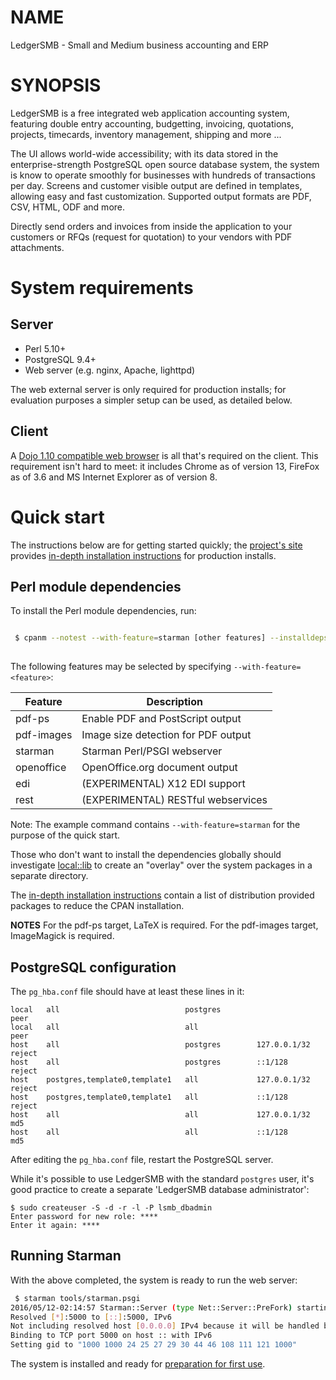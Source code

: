 
# NAME

LedgerSMB - Small and Medium business accounting and ERP

# SYNOPSIS

LedgerSMB is a free integrated web application accounting system, featuring
double entry accounting, budgetting, invoicing, quotations, projects, timecards,
inventory management, shipping and more ...

The UI allows world-wide accessibility; with its data stored in the 
enterprise-strength PostgreSQL open source database system, the system is know
to operate smoothly for businesses with hundreds of transactions per day. Screens
and customer visible output are defined in templates, allowing easy and fast 
customization. Supported output formats are PDF, CSV, HTML, ODF and more.

Directly send orders and invoices from inside the application to your customers
or RFQs (request for quotation) to your vendors with PDF attachments.


# System requirements

## Server

 * Perl 5.10+
 * PostgreSQL 9.4+
 * Web server (e.g. nginx, Apache, lighttpd)

The web external server is only required for production installs;
for evaluation purposes a simpler setup can be used, as detailed
below.

## Client

A [Dojo 1.10 compatible web browser](http://livedocs.dojotoolkit.org/releasenotes/1.10#user-agent-support)
is all that's required on the client.  This requirement isn't hard to meet: it 
includes Chrome as of version 13, FireFox as of 3.6 and MS Internet Explorer
as of version 8.

# Quick start

The instructions below are for getting started quickly; the [project's 
site](http://ledgersmb.org) provides [in-depth installation instructions](http://ledgersmb.org/topic/installing-ledgersmb-15)
for production installs.

## Perl module dependencies

To install the Perl module dependencies, run:

```bash

 $ cpanm --notest --with-feature=starman [other features] --installdeps .
 
```
The following features may be selected by
specifying ```--with-feature=<feature>```:

| Feature    | Description                         |
|------------|-------------------------------------|
| pdf-ps     | Enable PDF and PostScript output    |
| pdf-images | Image size detection for PDF output |
| starman    | Starman Perl/PSGI webserver         |
| openoffice | OpenOffice.org document output      |
| edi        | (EXPERIMENTAL) X12 EDI support      |
| rest       | (EXPERIMENTAL) RESTful webservices  |

Note: The example command contains ```--with-feature=starman``` for the
purpose of the quick start.

Those who don't want to install the dependencies globally should
investigate [local::lib](http://search.cpan.org/~haarg/local-lib-2.000019/)
to create an "overlay" over the system packages in a separate
directory.

The [in-depth installation instructions](http://ledgersmb.org/topic/installing-ledgersmb-15)
contain a list of distribution provided packages to reduce the CPAN
installation.

**NOTES**
For the pdf-ps target, LaTeX is required.
For the pdf-images target, ImageMagick is  required.

## PostgreSQL configuration

The ```pg_hba.conf``` file should have at least these lines in it:

```plain
local   all                            postgres                         peer
local   all                            all                              peer
host    all                            postgres        127.0.0.1/32     reject
host    all                            postgres        ::1/128          reject
host    postgres,template0,template1   all             127.0.0.1/32     reject
host    postgres,template0,template1   all             ::1/128          reject
host    all                            all             127.0.0.1/32     md5
host    all                            all             ::1/128          md5
```

After editing the ```pg_hba.conf``` file, restart the PostgreSQL server.

While it's possible to use LedgerSMB with the standard ```postgres``` user,
it's good practice to create a separate 'LedgerSMB database administrator':

```plain
$ sudo createuser -S -d -r -l -P lsmb_dbadmin
Enter password for new role: ****
Enter it again: ****
```

## Running Starman

With the above completed, the system is ready to run the web server:

```bash
 $ starman tools/starman.psgi
2016/05/12-02:14:57 Starman::Server (type Net::Server::PreFork) starting! pid(xxxx)
Resolved [*]:5000 to [::]:5000, IPv6
Not including resolved host [0.0.0.0] IPv4 because it will be handled by [::] IPv6
Binding to TCP port 5000 on host :: with IPv6
Setting gid to "1000 1000 24 25 27 29 30 44 46 108 111 121 1000"
```

The system is installed and ready for [preparation for first
use](http://ledgersmb.org/topic/preparing/preparing-ledgersmb-15-first-use).

